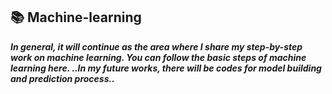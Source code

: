 ## 📚 Machine-learning


**_In general, it will continue as the area where I share my step-by-step work on machine learning.
You can follow the basic steps of machine learning here.
..In my future works, there will be codes for model building and prediction process.._**
